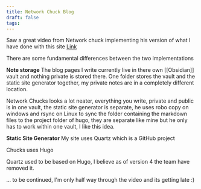 ```yaml
---
title: Network Chuck Blog
draft: false
tags:
---
```

 

Saw a great video from Network chuck implementing his version of what I have done with this site  [Link](https://youtu.be/dnE7c0ELEH8?si=0TZFKgFWP_ge-7FU)

There are some fundamental differences between the two implementations

**Note storage**
The blog pages I write currently live in there own [[Obsidian]] vault and nothing private is stored there. One folder stores the vault and the static site generator together, my private notes are in a completely different location. 

Network Chucks looks a lot neater, everything you write, private and public is in one vault, the static site generator is separate, he uses robo copy on windows and rsync on Linux to sync the folder containing the markdown files to the project folder of hugo, they are separate like mine but he only has to work within one vault, I like this idea.

**Static Site Generator**
My site uses Quartz which is a GitHub project

Chucks uses Hugo

Quartz used to be based on Hugo, I believe as of version 4 the team have removed it.

... to be continued, I'm only half way through the video and its getting late :)

